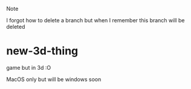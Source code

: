 > [!NOTE]  
> I forgot how to delete a branch but when I remember this branch will be deleted

# new-3d-thing
game but in 3d :O

MacOS only but will be windows soon
